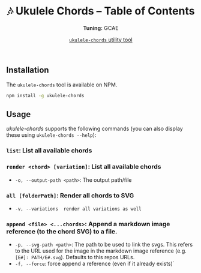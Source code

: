 <div align="center">
	<h1>🎶 Ukulele Chords – Table of Contents</h1>
	<p>
		<strong>Tuning:</strong> GCAE
	</p>
	<p>
    	<a href="https://github.com/capevace/ukulele-chords"><code>ukulele-chords</code> utility tool</a>
	</p>
</div>
<br>

## Installation
The `ukulele-chords` tool is available on NPM.
```sh
npm install -g ukulele-chords
```

## Usage
*ukulele-chords* supports the following commands (you can also display these using `ukulele-chords --help`):

### `list`: List all available chords

### `render <chord> [variation]`: List all available chords
- `-o, --output-path <path>`: The output path/file

### `all [folderPath]`: Render all chords to SVG
- `-v, --variations  render all variations as well`

### `append <file> <...chords>`: Append a markdown image reference (to the chord SVG) to a file.
- `-p, --svg-path <path>`: The path to be used to link the svgs. This refers to the URL used for the image in the markdown image reference (e.g. `[E#]: PATH/E#.svg`). Defaults to this repos URLs.
- `-f, --force`: force append a reference (even if it already exists)`
